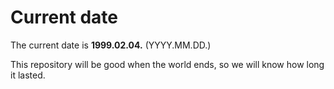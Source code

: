 # Current date

The current date is **1999.02.04.** (YYYY.MM.DD.)

This repository will be good when the world ends, so we will know how long it lasted.